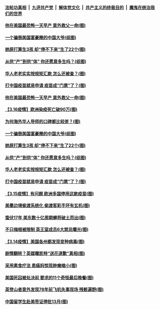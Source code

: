 ####  [法轮功真相](../../../../basic/blob/master/README.md?t=03171401) &nbsp;|&nbsp; [九评共产党](../../../../9ping.md/blob/master/README.md?t=03171401) &nbsp;|&nbsp; [解体党文化](../../../../jtdwh.md/blob/master/README.md?t=03171401)  &nbsp;|&nbsp; [共产主义的终极目的](../../../../gczydzjmd.md/blob/master/README.md?t=03171401) &nbsp;|&nbsp; [魔鬼在统治我们的世界](../../../../mgztzwmdsj.md/blob/master/README.md?t=03171401) 

#### [他在美国最恐怖一天早产 意外救父一命(图)](../pages/p3/965792.md?t=03171401) 

#### [一个骗倒美国富豪圈的中国大爷(组图)](../pages/p3/965738.md?t=03171401) 

#### [她原打算生3孩 却“停不下来”生了22个(图)](../pages/p3/965736.md?t=03171401) 

#### [从供“产”到供“体” 你还愿意多生吗？(组图)](../pages/p3/965685.md?t=03171401) 

#### [华人老老实实按规矩汇款 怎么还被查？(图)](../pages/p3/965666.md?t=03171401) 

#### [打中国疫苗就易申请 疫苗成“门票”了？(图)](../pages/p3/965662.md?t=03171401) 

#### [他在美国最恐怖一天早产 意外救父一命(图)](../pages/p3/965792.md?t=03171401) 

#### [【3.16疫情】欧洲染疫死亡破90万(图)](../pages/p3/965777.md?t=03171401) 

#### [为何海外华人导师的口碑都比较差？(图)](../pages/p3/965757.md?t=03171401) 

#### [一个骗倒美国富豪圈的中国大爷(组图)](../pages/p3/965738.md?t=03171401) 

#### [她原打算生3孩 却“停不下来”生了22个(图)](../pages/p3/965736.md?t=03171401) 

#### [从供“产”到供“体” 你还愿意多生吗？(组图)](../pages/p3/965685.md?t=03171401) 

#### [华人老老实实按规矩汇款 怎么还被查？(图)](../pages/p3/965666.md?t=03171401) 

#### [打中国疫苗就易申请 疫苗成“门票”了？(图)](../pages/p3/965662.md?t=03171401) 

#### [【3.15疫情】有问题 欧洲多国停用这款疫苗(图)](../pages/p3/965661.md?t=03171401) 

#### [美墨边境偷渡系统化 偷渡客彩手环有玄机(图)](../pages/p3/965652.md?t=03171401) 

#### [蛰伏17年 美东数十亿周期蝉将破土而出(图)](../pages/p3/965649.md?t=03171401) 


#### [不只梅根被限制 英王室成员6大禁忌曝光(图)](../pages/p3/965585.md?t=03171401) 


#### [【3.14疫情】美国各州都发现变种病毒(图)](../pages/p3/965577.md?t=03171401) 

#### [剧情翻转？英媒曝凯特“送花道歉”真相(图)](../pages/p3/965521.md?t=03171401) 

#### [采用素食疗法 患癌妈惊现肿瘤缩小(图)](../pages/p3/965574.md?t=03171401) 

#### [美国死囚被处决前 要求的11个奇怪最后晚餐(图)](../pages/p3/965021.md?t=03171401) 

#### [英登山者意外发现78年前飞机失事现场 残骸遍野(图)](../pages/p3/965524.md?t=03171401) 

#### [中国留学生赴美签证停批13月(图)](../pages/p3/965523.md?t=03171401) 

